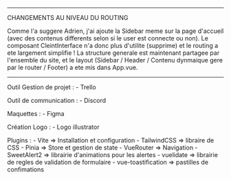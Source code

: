 ***********************************
CHANGEMENTS AU NIVEAU DU ROUTING

Comme l'a suggere Adrien, j'ai ajoute la Sidebar meme sur la page d'accueil (avec des contenus differents selon si le user est connecte ou non). Le composant CleintInterface n'a donc plus d'utilite (supprime) et le routing a ete largement simplifie ! La structure generale est maintenant partagee par l'ensemble du site, et le layout (Sidebar / Header / Contenu dynmaique gere par le router / Footer) a ete mis dans App.vue.

***********************************

Outil Gestion de projet :
    - Trello

Outil de communication :
    - Discord

Maquettes : 
    - Figma

Création Logo :
    - Logo illustrator




Plugins :
    - Vite => Installation et configuration
    - TailwindCSS => libraire de CSS
    - Pinia => Store et gestion de state
    - VueRouter => Navigation
    - SweetAlert2 => librairie d'animations pour les alertes
    - vuelidate => librairie de regles de validation de formulaire
    - vue-toastification => pastilles de confimations
    
